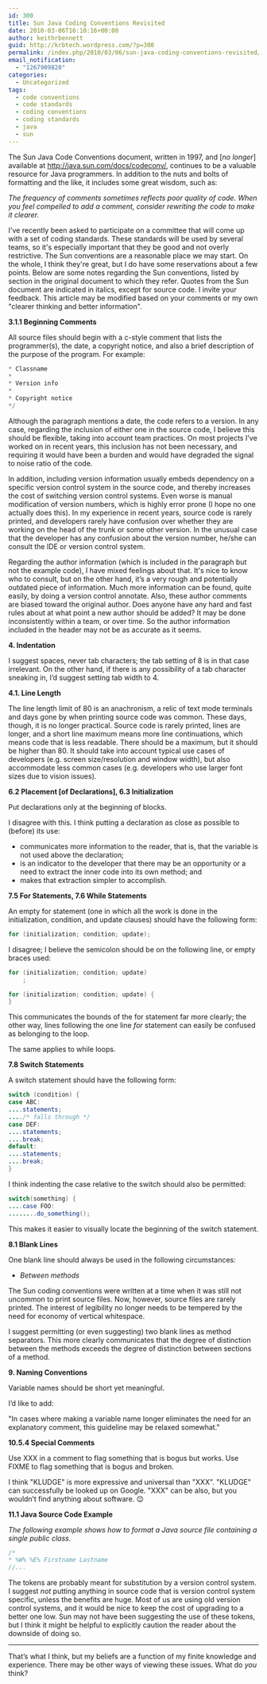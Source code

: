 ```yaml
---
id: 300
title: Sun Java Coding Conventions Revisited
date: 2010-03-06T16:10:16+00:00
author: keithrbennett
guid: http://krbtech.wordpress.com/?p=300
permalink: /index.php/2010/03/06/sun-java-coding-conventions-revisited/
email_notification:
  - "1267909820"
categories:
  - Uncategorized
tags:
  - code conventions
  - code standards
  - coding conventions
  - coding standards
  - java
  - sun
---
```

The Sun Java Code Conventions document, written in 1997, and [_no longer_] available at <http://java.sun.com/docs/codeconv/>, continues to be a valuable resource for Java programmers. In addition to the nuts and bolts of formatting and the like, it includes some great wisdom, such as:

_The frequency of comments sometimes reflects poor quality of code. When you feel compelled to add a comment, consider rewriting the code to make it clearer._
  
I've recently been asked to participate on a committee that will come up with a set of coding standards. These standards will be used by several teams, so it's especially important that they be good and not overly restrictive. The Sun conventions are a reasonable place we may start. On the whole, I think they're great, but I do have some reservations about a few points. Below are some notes regarding the Sun conventions, listed by section in the original document to which they refer. Quotes from the Sun document are indicated in italics, except for source code. I invite your feedback. This article may be modified based on your comments or my own "clearer thinking and better information".

**3.1.1 Beginning Comments**

All source files should begin with a c-style comment that lists the programmer(s), the date, a copyright notice, and also a brief description of the purpose of the program. For example:

```java  
* Classname
*
* Version info
*
* Copyright notice
*/
```

Although the paragraph mentions a date, the code refers to a version. In any case, regarding the inclusion of either one in the source code, I believe this should be flexible, taking into account team practices. On most projects I've worked on in recent years, this inclusion has not been necessary, and requiring it would have been a burden and would have degraded the signal to noise ratio of the code.

In addition, including version information usually embeds dependency on a specific version control system in the source code, and thereby increases the cost of switching version control systems. Even worse is manual modification of version numbers, which is highly error prone (I hope no one actually does this). In my experience in recent years, source code is rarely printed, and developers rarely have confusion over whether they are working on the head of the trunk or some other version. In the unusual case that the developer has any confusion about the version number, he/she can consult the IDE or version control system.

Regarding the author information (which is included in the paragraph but not the example code), I have mixed feelings about that. It's nice to know who to consult, but on the other hand, it&#8217;s a very rough and potentially outdated piece of information. Much more information can be found, quite easily, by doing a version control annotate. Also, these author comments are biased toward the original author. Does anyone have any hard and fast rules about at what point a new author should be added? It may be done inconsistently within a team, or over time. So the author information included in the header may not be as accurate as it seems.

**4. Indentation**
  
I suggest spaces, never tab characters; the tab setting of 8 is in that case irrelevant. On the other hand, if there is any possibility of a tab character sneaking in, I&#8217;d suggest setting tab width to 4.


**4.1. Line Length**
    
The line length limit of 80 is an anachronism, a relic of text mode terminals and days gone by when printing source code was common. These days, though, it is no longer practical. Source code is rarely printed, lines are longer, and a short line maximum means more line continuations, which means code that is less readable. There should be a maximum, but it should be higher than 80. It should take into account typical use cases of developers (e.g. screen size/resolution and window width), but also accommodate less common cases (e.g. developers who use larger font sizes due to vision issues).


**6.2 Placement [of Declarations], 6.3 Initialization**
  
  
Put declarations only at the beginning of blocks.
  
I disagree with this. I think putting a declaration as close as possible to (before) its use:

  * communicates more information to the reader, that is, that the variable is not used above the declaration;
  * is an indicator to the developer that there may be an opportunity or a need to extract the inner code into its own method; and
  * makes that extraction simpler to accomplish.


**7.5 For Statements, 7.6 While Statements**
  
  
An empty for statement (one in which all the work is done in the initialization, condition, and update clauses) should have the following form:

```java  
for (initialization; condition; update);
```

I disagree; I believe the semicolon should be on the following line, or empty braces used:

```java
for (initialization; condition; update)
    ;
```
  
```java
for (initialization; condition; update) {
}
```

This communicates the bounds of the for statement far more clearly; the other way, lines following the one line _for_ statement can easily be confused as belonging to the loop.

The same applies to while loops.


**7.8 Switch Statements** 

A switch statement should have the following form:

```java
switch (condition) {
case ABC:
....statements;
..../* falls through */
case DEF:
....statements;
....break;
default:
....statements;
....break;
}
```
  
I think indenting the case relative to the switch should also be permitted:

```java
switch(something) {
....case FOO:
........do_something();
```

This makes it easier to visually locate the beginning of the switch statement.


**8.1 Blank Lines** 

One blank line should always be used in the following circumstances:

  * _Between methods_

The Sun coding conventions were written at a time when it was still not uncommon to print source files. Now, however, source files are rarely printed. The interest of legibility no longer needs to be tempered by the need for economy of vertical whitespace.

I suggest permitting (or even suggesting) two blank lines as method separators. This more clearly communicates that the degree of distinction between the methods exceeds the degree of distinction between sections of a method.


**9. Naming Conventions** 

Variable names should be short yet meaningful.
 
  
I&#8217;d like to add:

"In cases where making a variable name longer eliminates the need for an explanatory comment, this guideline may be relaxed somewhat."



**10.5.4 Special Comments** 

Use XXX in a comment to flag something that is bogus but works. Use FIXME to flag something that is bogus and broken.

I think "KLUDGE" is more expressive and universal than "XXX". "KLUDGE" can successfully be looked up on Google. "XXX" can be also, but you wouldn&#8217;t find anything about software. 😉

**11.1 Java Source Code Example** 

_The following example shows how to format a Java source file containing a single public class._
  
```java
/*
* %W% %E% Firstname Lastname
//...
```

The tokens are probably meant for substitution by a version control system. I suggest _not_ putting anything in source code that is version control system specific, unless the benefits are huge. Most of us are using old version control systems, and it would be nice to keep the cost of upgrading to a better one low. Sun may not have been suggesting the use of these tokens, but I think it might be helpful to explicitly caution the reader about the downside of doing so.

* * *

That&#8217;s what I think, but my beliefs are a function of my finite knowledge and experience. There may be other ways of viewing these issues. What do _you_ think?